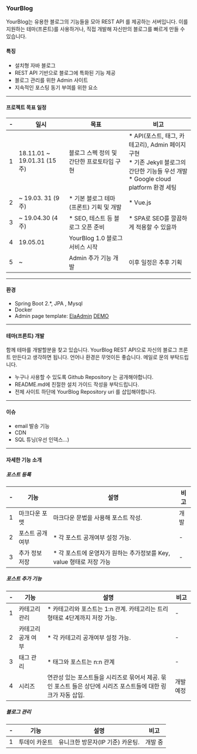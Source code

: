 ### YourBlog
YourBlog는 유용한 블로그의 기능들을 모아 REST API 를 제공하는 서버입니다. 이를 지원하는 테마(프론트)를 사용하거나, 직접 개발해 자신만의 블로그를 빠르게 만들 수 있습니다.

#### 특징
* 설치형 자바 블로그
* REST API 기반으로 블로그에 특화된 기능 제공
* 블로그 관리를 위한 Admin 사이트
* 지속적인 포스팅 동기 부여를 위한 요소
-  - - 
#### 프로젝트 목표 일정

| - | 일시 | 목표 | 비고 | 
| --- | --- | --- | --- |
| 1 | 18.11.01 ~ 19.01.31  (15주) | 블로그 스펙 정의 및 간단한 프로토타입 구현 |* API(포스트, 태그, 카테고리), Admin 페이지 구현 </br> * 기존 Jekyll 블로그의 간단한 기능들 우선 개발</br>* Google cloud platform 환경 세팅 |
| 2 | ~ 19.03. 31 (9주)| *  기본 블로그 테마(프론트) 기획 및 개발  | * Vue.js |
| 3 | ~ 19.04.30 (4주) | * SEO, 테스트 등 블로그 오픈 준비 | * SPA로 SEO를 깔끔하게 적용할 수 있을까 |
| 4 | 19.05.01 | YourBlog 1.0 블로그 서비스 시작 |
| 5|  ~ | Admin 추가 기능 개발 | 이후 일정은 추후 기획
- - -    
#### 환경
* Spring Boot 2.*, JPA , Mysql
* Docker 
* Admin page template: [ElaAdmin](https://github.com/puikinsh/ElaAdmin) [DEMO](https://colorlib.com/polygon/elaadmin/index.html)
- - -
#### 테마(프론트) 개발
함께 테마를 개발할분을 찾고 있습니다.  YourBlog REST API으로 자신의 블로그 프론트 만든다고 생각하면 됩니다. 언어나 환경은 무엇이든 좋습니다. 메일로 문의 부탁드립니다.

* 누구나 사용할 수 있도록 Github Repository 는 공개해야합니다.
* README.md에 친절한 설치 가이드 작성을 부탁드립니다.
* 전체 사이트 하단에 YourBlog Repository uri 를 삽입해야합니다.
- - -
#### 이슈
* email 발송 기능
* CDN
* SQL 튜닝(우선 인덱스...)
- - -

#### 자세한 기능 소개

##### 포스트 등록

| - | 기능 | 설명 | 비고 | 
| --- | --- | --- | --- |
| 1 | 마크다운 포맷 | 마크다운 문법을 사용해 포스트 작성. | 개발  |
| 2 | 포스트 공개 여부 | * 각 포스트 공개여부 설정 가능. | - |
| 3 | 추가 정보 저장 | * 각 포스트에 운영자가 원하는 추가정보를 Key, value 형태로 저장 가능 | - |

##### 포스트 추가 기능

| - | 기능 | 설명 | 비고 | 
| --- | --- | --- | --- |
| 1 | 카테고리 관리 | * 카테고리와 포스트는 1:n 관계. 카테고리는 트리 형태로 4단계까지 저장 가능. | - |
| 2 | 카테고리 공개 여부 | * 각 카테고리 공개여부 설정 가능. | - |
| 3 | 태그 관리 | * 태그와 포스트는 n:n 관계 | - |
| 4 | 시리즈 | 연관성 있는 포스트들을 시리즈로 묶어서 제공. 묶인 포스트 들은 상단에 시리즈 포스트들에 대한 링크가 자동 삽입. | 개발 예정 |

##### 블로그 관리

| - | 기능 | 설명 | 비고 | 
| --- | --- | --- | --- |
| 1 | 투데이 카운트 | 유니크한 방문자(IP 기준) 카운팅. | 개발 중 |
